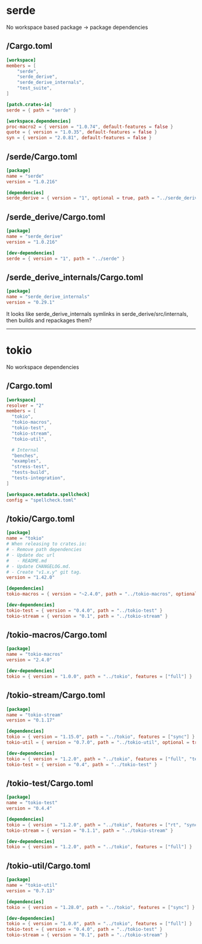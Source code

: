 # serde
No workspace based package -> package dependencies

## /Cargo.toml
```toml
[workspace]
members = [
    "serde",
    "serde_derive",
    "serde_derive_internals",
    "test_suite",
]

[patch.crates-io]
serde = { path = "serde" }

[workspace.dependencies]
proc-macro2 = { version = "1.0.74", default-features = false }
quote = { version = "1.0.35", default-features = false }
syn = { version = "2.0.81", default-features = false }
```

## /serde/Cargo.toml
```toml
[package]
name = "serde"
version = "1.0.216"

[dependencies]
serde_derive = { version = "1", optional = true, path = "../serde_derive" }
```

## /serde_derive/Cargo.toml
```toml
[package]
name = "serde_derive"
version = "1.0.216"

[dev-dependencies]
serde = { version = "1", path = "../serde" }
```

## /serde_derive_internals/Cargo.toml
```toml
[package]
name = "serde_derive_internals"
version = "0.29.1"
```

It looks like serde_derive_internals symlinks in serde_derive/src/internals, then builds and repackages them?

-----------------------------------------------------------------------------------------------------------------------

# tokio
No workspace dependencies

## /Cargo.toml
```toml
[workspace]
resolver = "2"
members = [
  "tokio",
  "tokio-macros",
  "tokio-test",
  "tokio-stream",
  "tokio-util",

  # Internal
  "benches",
  "examples",
  "stress-test",
  "tests-build",
  "tests-integration",
]

[workspace.metadata.spellcheck]
config = "spellcheck.toml"
```

## /tokio/Cargo.toml
```toml
[package]
name = "tokio"
# When releasing to crates.io:
# - Remove path dependencies
# - Update doc url
#   - README.md
# - Update CHANGELOG.md.
# - Create "v1.x.y" git tag.
version = "1.42.0"

[dependencies]
tokio-macros = { version = "~2.4.0", path = "../tokio-macros", optional = true }

[dev-dependencies]
tokio-test = { version = "0.4.0", path = "../tokio-test" }
tokio-stream = { version = "0.1", path = "../tokio-stream" }
```

## /tokio-macros/Cargo.toml
```toml
[package]
name = "tokio-macros"
version = "2.4.0"

[dev-dependencies]
tokio = { version = "1.0.0", path = "../tokio", features = ["full"] }
```

## /tokio-stream/Cargo.toml
```toml
[package]
name = "tokio-stream"
version = "0.1.17"

[dependencies]
tokio = { version = "1.15.0", path = "../tokio", features = ["sync"] }
tokio-util = { version = "0.7.0", path = "../tokio-util", optional = true }

[dev-dependencies]
tokio = { version = "1.2.0", path = "../tokio", features = ["full", "test-util"] }
tokio-test = { version = "0.4", path = "../tokio-test" }
```


## /tokio-test/Cargo.toml
```toml
[package]
name = "tokio-test"
version = "0.4.4"

[dependencies]
tokio = { version = "1.2.0", path = "../tokio", features = ["rt", "sync", "time", "test-util"] }
tokio-stream = { version = "0.1.1", path = "../tokio-stream" }

[dev-dependencies]
tokio = { version = "1.2.0", path = "../tokio", features = ["full"] }
```

## /tokio-util/Cargo.toml
```toml
[package]
name = "tokio-util"
version = "0.7.13"

[dependencies]
tokio = { version = "1.28.0", path = "../tokio", features = ["sync"] }

[dev-dependencies]
tokio = { version = "1.0.0", path = "../tokio", features = ["full"] }
tokio-test = { version = "0.4.0", path = "../tokio-test" }
tokio-stream = { version = "0.1", path = "../tokio-stream" }
```
